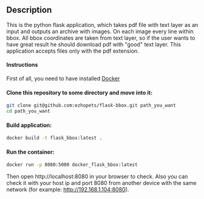 ## Description
This is the python flask application, which takes pdf file with text layer as an input and outputs an archive with images. On each image every line within bbox.
All bbox coordinates are taken from text layer, so if the user wants to have great result he should download pdf with "good" text layer.
This application accepts files only with the pdf extension.

#### Instructions

First of all, you need to have installed [Docker](https://docs.docker.com/get-docker/)

#### Clone this repository to some directory and move into it:

```bash
git clone git@github.com:ezhopets/flask-bbox.git path_you_want
cd path_you_want
```

#### Build application:

```bash
docker build -t flask_bbox:latest .
```

#### Run the container:

```bash
docker run -p 8080:5000 docker_flask_bbox:latest
```

Then open http://localhost:8080 in your browser to check.
Also you can check it with your host ip and port 8080 from another device with
the same network (for example: http://192.168.1.104:8080).

